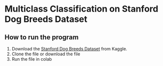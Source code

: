 # Multiclass Classification on Stanford Dog Breeds Dataset

## How to run the program
1. Download the [Stanford Dog Breeds Dataset](https://www.kaggle.com/datasets/jessicali9530/stanford-dogs-dataset) from Kaggle.
2. Clone the file or download the file
3. Run the file in colab
